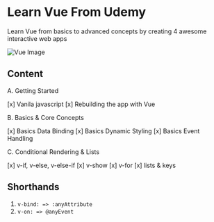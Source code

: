 # Learn Vue From Udemy

Learn Vue from basics to advanced concepts by creating 4 awesome interactive web apps

![Vue Image](https://github.com/nuhptr/vuejs-udemy/assets/50306963/f52d3f99-669b-4bf1-89a4-2ae4e1b39e87)

## Content

A. Getting Started

[x] Vanila javascript
[x] Rebuilding the app with Vue

B. Basics & Core Concepts

[x] Basics Data Binding
[x] Basics Dynamic Styling
[x] Basics Event Handling

C. Conditional Rendering & Lists

[x] v-if, v-else, v-else-if
[x] v-show
[x] v-for
[x] lists & keys

## Shorthands

1. `v-bind: => :anyAttribute`
2. `v-on: => @anyEvent`
